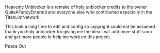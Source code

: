 Heavenly Unblocker is a remake of holy unblocker credits to the owner QuiteAFancyEmerald and everyone else who contributed especially in the TitanuimNetwork.

This took a long time to edit and config so copyright could not be assumed thank you holy unblocker for giving me the idea I will add more stuff soon and get more people to help me work on this project.




Peace Out
